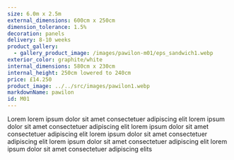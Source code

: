 ```yaml
---
size: 6.0m x 2.5m
external_dimensions: 600cm x 250cm
dimension_tolerance: 1.5%
decoration: panels
delivery: 8-10 weeks
product_gallery:
  - gallery_product_image: /images/pawilon-m01/eps_sandwich1.webp
exterior_color: graphite/white
internal_dimensions: 580cm x 230cm
internal_height: 250cm lowered to 240cm
price: £14.250
product_image: ../../src/images/pawilon1.webp
markdownName: pawilon
id: M01
---
```

Lorem lorem ipsum dolor sit amet consectetuer adipiscing elit
lorem ipsum dolor sit amet consectetuer adipiscing elit
lorem ipsum dolor sit amet consectetuer adipiscing elit
lorem ipsum dolor sit amet consectetuer adipiscing elit
lorem ipsum dolor sit amet consectetuer adipiscing elit
lorem ipsum dolor sit amet consectetuer adipiscing elits
